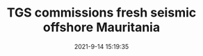 ---
"title": "TGS commissions fresh seismic offshore Mauritania"
"date": "2021-9-14 15:19:35"
"feed_name": "OFFSHOREMAG"
"feed_website": "https://www.offshore-mag.com/"
"feed_rss": "https://www.offshore-mag.com/__rss/website-scheduled-content.xml?input=%7B%22sectionAlias%22%3A%22home%22%7D"
"link": "https://www.offshore-mag.com/geosciences/article/14210273/tgs-commissions-fresh-2d-seismic-offshore-mauritania"
"file": "_posts/6050edcee3898986ef5448772f1db7b1c6325899.md"
"accident": "0"
"drilling": "0"
---
